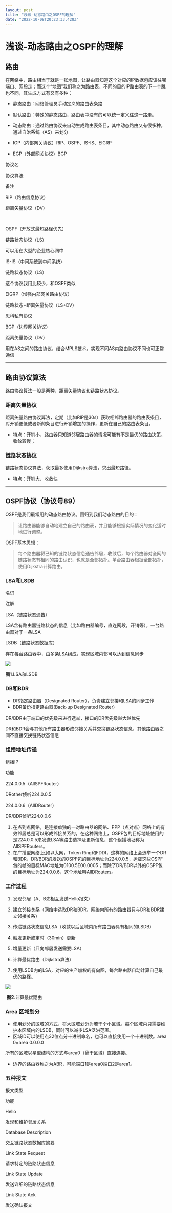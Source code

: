 ```yaml
---
layout: post
title: "浅谈-动态路由之OSPF的理解"
date: "2022-10-08T20:23:33.428Z"
---
```

浅谈-动态路由之OSPF的理解
===============

路由
--

在网络中，路由相当于就是一张地图，让路由器知道这个对应的IP数据包应该往哪端口、网段走；而这个“地图”我们称之为路由表，不同的目的IP路由表的下一个跳也不同，其生成方式有又有多种：

*   静态路由：网络管理员手动定义的路由表条路

*   默认路由：特殊的静态路由，路由表中没有的可以统一定义往这一路走。

*   动态路由：通过路由协议来自动生成路由表条目，其中动态路由又有很多种，通过自治系统（AS）来划分

*   IGP（内部网关协议）RIP、OSPF、IS-IS、EIGRP
*   EGP（外部网关协议）BGP

协议名

协议算法

备注

RIP（路由信息协议）

距离矢量协议（DV）

 

OSPF（开放式最短路径优先）

链路状态协议（LS）

可以用在大型的企业核心网中

IS-IS（中间系统到中间系统）

链路状态协议（LS）

这个协议我用比较少，和OSPF类似

EIGRP（增强内部网关路由协议）

链路状态+距离矢量协议（LS+DV）

思科私有协议

BGP（边界网关协议）

距离矢量协议（DV）

用在AS之间的路由协议，结合MPLS技术，实现不同AS内路由协议不同也可正常通信

* * *

路由协议算法
------

路由协议算法一般是两种，距离矢量协议和链路状态协议。

### 距离矢量协议

距离矢量路由协议算法，定期（比如RIP是30s）获取相邻路由器的路由表条目，对开销更低或者新的条目进行开销增加的操作，更新在自己的路由表条目。

*   特点：开销小、路由器只知道邻居路由器的情况可能有不是最优的路由决策、收敛较慢；

### 链路状态协议

链路状态协议算法，获取最多使用Dijkstra算法，求出最短路径。

*   特点：开销大、收敛快

* * *

OSPF协议（协议号89）
-------------

OSPF是我们最常用的动态路由协议。回归到我们动态路由的目的：

> 让路由器能够自动地建立自己的路由表，并且能够根据实际情况的变化适时地进行调整。

OSPF基本思想：

> 每个路由器将已知的链路状态信息通告邻居，收敛后，每个路由器对全网的链路状态有相同的路由认识，也就是全部拓扑。单台路由器根据全部拓扑，使用Dijkstra计算路由。

### LSA和LSDB

名词

注解

LSA（链路状态通告）

LSA含有路由器链路状态的信息（比如路由器编号，直连网段，开销等），一台路由器对于一条LSA

LSDB（链路状态数据库）

存在每台路由器中，由多条LSA组成，实现区域内部可以达到信息同步

![](https://img2022.cnblogs.com/blog/2928139/202210/2928139-20221008192203012-1324256000.png)

**图1**.LSA和LSDB

### DB和BDR

*   DR指定路由器（Designated Router），负责建立邻接和LSA的同步工作
*   BDR备份指定路由器(Back-up Designated Router)

DR/BDR由于端口的优先级来进行选举，接口的DR优先级越大越优先

DR和BDR会与其他所有路由器形成邻接关系并交换链路状态信息，其他路由器之间不直接交换链路状态信息

### 组播地址传递

组播IP

功能

224.0.0.5（AllSPFRouter）

DRother侦听224.0.0.5

224.0.0.6（AllDRouter）

DR/BDR侦听224.0.0.6

1.  在点到点网络，是连接单独的一对路由器的网络、PPP（点对点）网络上的有效邻居总是可以形成邻接关系的，在这种网络上，OSPF包的目标地址使用的是224.0.0.5来发送LSA等路由选择及更新信息，这个组播地址称为AllSPFRouters。
2.  在广播型网络,比如以太网，Token Ring和FDDI，这样的网络上会选举一个DR和BDR，DR/BDR的发送的OSPF包的目标地址为224.0.0.5，运载这些OSPF包的帧的目标MAC地址为0100.5E00.0005；而除了DR/BDR以外的OSPF包的目标地址为224.0.0.6，这个地址叫AllDRouters。

### 工作过程

1.  发现邻居（A、B先相互发送Hello报文）
2.  建立邻接关系（网络中选取DR和BDR，网络内所有的路由器只与DR和BDR建立邻接关系）
3.  传递链路状态信息LSA（收敛以后区域内所有路由器具有相同的LSDB）

1.  触发更新或定时（30min）更新
2.  增量更新（只向邻居发送需要LSA）

5.  计算最优路由（Dijkstra算法）

1.  使用LSDB内的LSA，对应的生产加权的有向图，每台路由器自动计算自己最优的路径。

![](https://img2022.cnblogs.com/blog/2928139/202210/2928139-20221008192259634-247437022.png)

 **图2**.计算最优路由

### Area 区域划分

*   使用划分的区域的方式，将大区域划分为若干个小区域。每个区域内只需要维护本区域内的LSDB，同时可以减少LSA泛洪范围。
*   区域ID可以使用点32位点分十进制命名，也可以直接使用一个十进制数。area 0=area 0.0.0.0

所有的区域以星型结构的方式与area0（骨干区域）直接连接。

*   边界的路由器称之为ABR，可能端口1是area0端口2是area1。

### 五种报文

报文类型

功能

Hello

发现和维护邻居关系

Database Description

交互链路状态数据库摘要

Link State Request

请求特定的链路状态信息

Link State Update

发送详细的链路状态信息

Link State Ack

发送确认报文